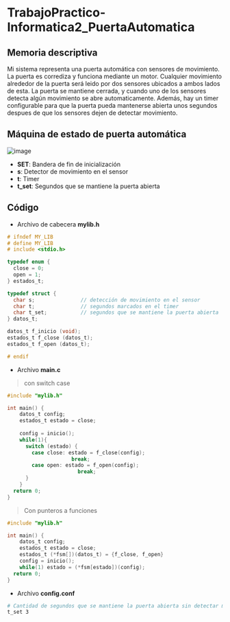 # TrabajoPractico-Informatica2_PuertaAutomatica

## Memoria descriptiva

Mi sistema representa una puerta automática con sensores de movimiento. La puerta es corrediza y funciona mediante un motor. Cualquier movimiento alrededor de la puerta será leido por dos sensores ubicados a ambos lados de esta. La puerta se mantiene cerrada, y cuando uno de los sensores detecta algún movimiento se abre automaticamente. Además, hay un timer configurable para que la puerta pueda mantenerse abierta unos segundos despues de que los sensores dejen de detectar movimiento. 

## Máquina de estado de puerta automática

![image](https://user-images.githubusercontent.com/82234887/196004130-7c45d14b-b9ec-4e6b-8281-89f65daefe8c.png)

- __SET__: Bandera de fin de inicialización
- __s__: Detector de movimiento en el sensor
- __t__: Timer
- __t_set__: Segundos que se mantiene la puerta abierta

## Código

- Archivo de cabecera __mylib.h__

```c
# ifndef MY_LIB
# define MY_LIB
# include <stdio.h>

typedef enum {
  close = 0;
  open = 1;
} estados_t;

typedef struct {
  char s;               // detección de movimiento en el sensor
  char t;               // segundos marcados en el timer
  char t_set;           // segundos que se mantiene la puerta abierta
} datos_t;

datos_t f_inicio (void);
estados_t f_close (datos_t);
estados_t f_open (datos_t);

# endif

```

- Archivo __main.c__
> con switch case

```c
#include "mylib.h"

int main() {
    datos_t config;
    estados_t estado = close;
    
    config = inicio();
    while(1){
      switch (estado) {
        case close: estado = f_close(config);
                     break;
        case open: estado = f_open(config);
                       break;
      }
    }
  return 0;
}

```

> Con punteros a funciones

 ```c
 #include "mylib.h"
 
 int main() {
     datos_t config;
     estados_t estado = close;
     estados_t (*fsm[])(datos_t) = {f_close, f_open}
     config = inicio();
     while(1) estado = (*fsm[estado])(config);
   return 0;
 }
 
 ```
 
 - Archivo __config.conf__

```bash
# Cantidad de segundos que se mantiene la puerta abierta sin detectar movimiento
t_set 3

```

